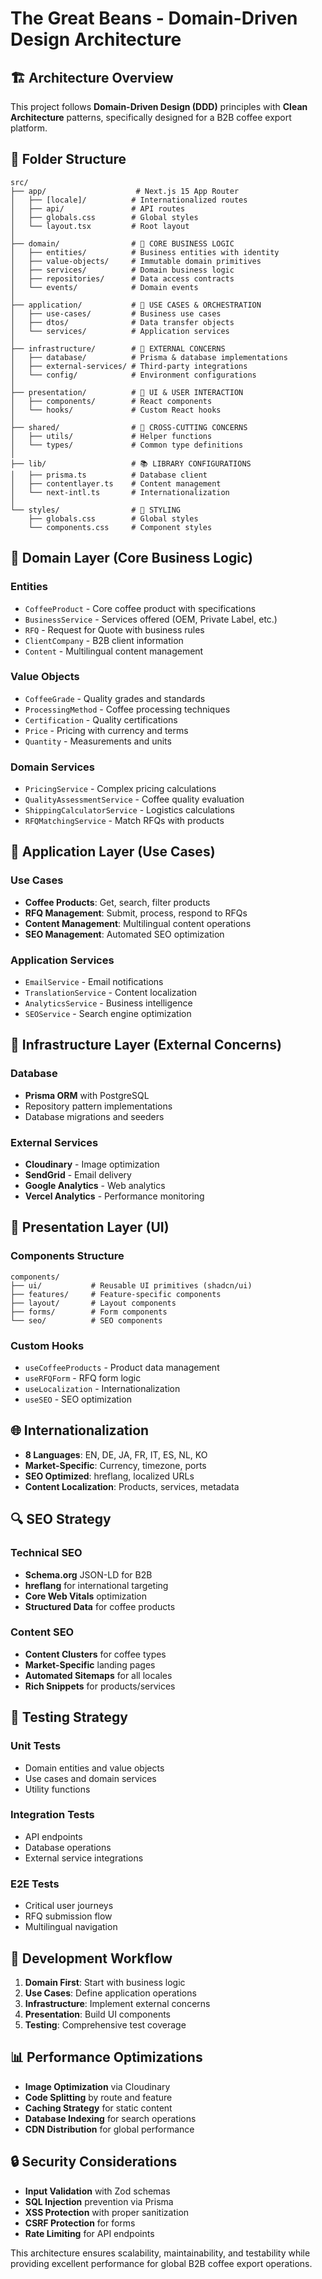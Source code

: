 # The Great Beans - Domain-Driven Design Architecture

## 🏗️ Architecture Overview

This project follows **Domain-Driven Design (DDD)** principles with **Clean Architecture** patterns, specifically designed for a B2B coffee export platform.

## 📁 Folder Structure

```
src/
├── app/                    # Next.js 15 App Router
│   ├── [locale]/          # Internationalized routes
│   ├── api/               # API routes
│   ├── globals.css        # Global styles
│   └── layout.tsx         # Root layout
│
├── domain/                # 🎯 CORE BUSINESS LOGIC
│   ├── entities/          # Business entities with identity
│   ├── value-objects/     # Immutable domain primitives
│   ├── services/          # Domain business logic
│   ├── repositories/      # Data access contracts
│   └── events/            # Domain events
│
├── application/           # 🔄 USE CASES & ORCHESTRATION
│   ├── use-cases/         # Business use cases
│   ├── dtos/              # Data transfer objects
│   └── services/          # Application services
│
├── infrastructure/        # 🔌 EXTERNAL CONCERNS
│   ├── database/          # Prisma & database implementations
│   ├── external-services/ # Third-party integrations
│   └── config/            # Environment configurations
│
├── presentation/          # 🎨 UI & USER INTERACTION
│   ├── components/        # React components
│   └── hooks/             # Custom React hooks
│
├── shared/                # 🔧 CROSS-CUTTING CONCERNS
│   ├── utils/             # Helper functions
│   └── types/             # Common type definitions
│
├── lib/                   # 📚 LIBRARY CONFIGURATIONS
│   ├── prisma.ts          # Database client
│   ├── contentlayer.ts    # Content management
│   └── next-intl.ts       # Internationalization
│
└── styles/                # 🎨 STYLING
    ├── globals.css        # Global styles
    └── components.css     # Component styles
```

## 🎯 Domain Layer (Core Business Logic)

### Entities

- `CoffeeProduct` - Core coffee product with specifications
- `BusinessService` - Services offered (OEM, Private Label, etc.)
- `RFQ` - Request for Quote with business rules
- `ClientCompany` - B2B client information
- `Content` - Multilingual content management

### Value Objects

- `CoffeeGrade` - Quality grades and standards
- `ProcessingMethod` - Coffee processing techniques
- `Certification` - Quality certifications
- `Price` - Pricing with currency and terms
- `Quantity` - Measurements and units

### Domain Services

- `PricingService` - Complex pricing calculations
- `QualityAssessmentService` - Coffee quality evaluation
- `ShippingCalculatorService` - Logistics calculations
- `RFQMatchingService` - Match RFQs with products

## 🔄 Application Layer (Use Cases)

### Use Cases

- **Coffee Products**: Get, search, filter products
- **RFQ Management**: Submit, process, respond to RFQs
- **Content Management**: Multilingual content operations
- **SEO Management**: Automated SEO optimization

### Application Services

- `EmailService` - Email notifications
- `TranslationService` - Content localization
- `AnalyticsService` - Business intelligence
- `SEOService` - Search engine optimization

## 🔌 Infrastructure Layer (External Concerns)

### Database

- **Prisma ORM** with PostgreSQL
- Repository pattern implementations
- Database migrations and seeders

### External Services

- **Cloudinary** - Image optimization
- **SendGrid** - Email delivery
- **Google Analytics** - Web analytics
- **Vercel Analytics** - Performance monitoring

## 🎨 Presentation Layer (UI)

### Components Structure

```
components/
├── ui/           # Reusable UI primitives (shadcn/ui)
├── features/     # Feature-specific components
├── layout/       # Layout components
├── forms/        # Form components
└── seo/          # SEO components
```

### Custom Hooks

- `useCoffeeProducts` - Product data management
- `useRFQForm` - RFQ form logic
- `useLocalization` - Internationalization
- `useSEO` - SEO optimization

## 🌐 Internationalization

- **8 Languages**: EN, DE, JA, FR, IT, ES, NL, KO
- **Market-Specific**: Currency, timezone, ports
- **SEO Optimized**: hreflang, localized URLs
- **Content Localization**: Products, services, metadata

## 🔍 SEO Strategy

### Technical SEO

- **Schema.org** JSON-LD for B2B
- **hreflang** for international targeting
- **Core Web Vitals** optimization
- **Structured Data** for coffee products

### Content SEO

- **Content Clusters** for coffee types
- **Market-Specific** landing pages
- **Automated Sitemaps** for all locales
- **Rich Snippets** for products/services

## 🧪 Testing Strategy

### Unit Tests

- Domain entities and value objects
- Use cases and domain services
- Utility functions

### Integration Tests

- API endpoints
- Database operations
- External service integrations

### E2E Tests

- Critical user journeys
- RFQ submission flow
- Multilingual navigation

## 🚀 Development Workflow

1. **Domain First**: Start with business logic
2. **Use Cases**: Define application operations
3. **Infrastructure**: Implement external concerns
4. **Presentation**: Build UI components
5. **Testing**: Comprehensive test coverage

## 📊 Performance Optimizations

- **Image Optimization** via Cloudinary
- **Code Splitting** by route and feature
- **Caching Strategy** for static content
- **Database Indexing** for search operations
- **CDN Distribution** for global performance

## 🔒 Security Considerations

- **Input Validation** with Zod schemas
- **SQL Injection** prevention via Prisma
- **XSS Protection** with proper sanitization
- **CSRF Protection** for forms
- **Rate Limiting** for API endpoints

This architecture ensures scalability, maintainability, and testability while providing excellent performance for global B2B coffee export operations.
